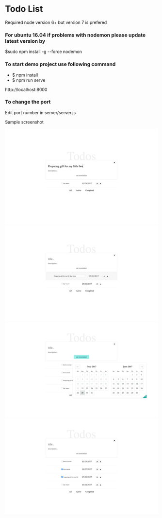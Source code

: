 # Todo List
Required node version 6+ but version 7 is prefered 

### For ubuntu 16.04 if problems with nodemon please update latest version by ###
$sudo npm install -g --force nodemon

### To start demo project use following command ###

* $ npm install 
* $ npm run serve

http://localhost:8000

### To change the port ###
Edit port number in server/server.js

Sample screenshot

![alt text](https://github.com/smile2gether/react-todo-list/blob/master/src/images/Example%20screen%20shot%201.png)
![alt text](https://github.com/smile2gether/react-todo-list/blob/master/src/images/Example%20screen%20shot%202.png)
![alt text](https://github.com/smile2gether/react-todo-list/blob/master/src/images/Example%20screen%20shot%203.png)
![alt text](https://github.com/smile2gether/react-todo-list/blob/master/src/images/Example%20scrren%20shot%204.png)
